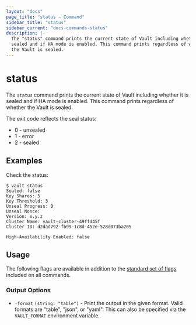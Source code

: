 ```yaml
---
layout: "docs"
page_title: "status - Command"
sidebar_title: "status"
sidebar_current: "docs-commands-status"
description: |-
  The "status" command prints the current state of Vault including whether it is
  sealed and if HA mode is enabled. This command prints regardless of whether
  the Vault is sealed.
---
```


# status

The `status` command prints the current state of Vault including whether it is
sealed and if HA mode is enabled. This command prints regardless of whether the
Vault is sealed.

The exit code reflects the seal status:

- 0 - unsealed
- 1 - error
- 2 - sealed

## Examples

Check the status:

```text
$ vault status
Sealed: false
Key Shares: 5
Key Threshold: 3
Unseal Progress: 0
Unseal Nonce:
Version: x.y.z
Cluster Name: vault-cluster-49ffd45f
Cluster ID: d2dad792-fb99-1c8d-452e-528d073ba205

High-Availability Enabled: false
```

## Usage

The following flags are available in addition to the [standard set of
flags](/docs/commands/index.html) included on all commands.

### Output Options

- `-format` `(string: "table")` - Print the output in the given format. Valid
  formats are "table", "json", or "yaml". This can also be specified via the
  `VAULT_FORMAT` environment variable.